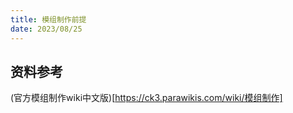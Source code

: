 ```yaml
---
title: 模组制作前提
date: 2023/08/25
---
```


## 资料参考
(官方模组制作wiki中文版)[https://ck3.parawikis.com/wiki/模组制作]
